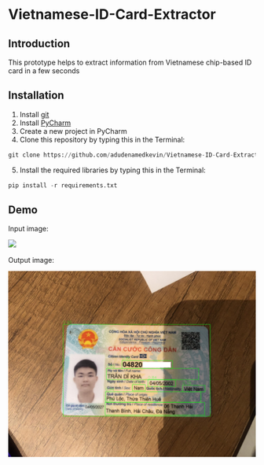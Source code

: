 # Vietnamese-ID-Card-Extractor

## Introduction

This prototype helps to extract information from Vietnamese chip-based ID card in a few seconds

## Installation
1. Install [git](https://git-scm.com/)
2. Install [PyCharm](https://www.jetbrains.com/pycharm/)
3. Create a new project in PyCharm
4. Clone this repository by typing this in the Terminal:

```python
git clone https://github.com/adudenamedkevin/Vietnamese-ID-Card-Extractor.git
```

5. Install the required libraries by typing this in the Terminal:

```python
pip install -r requirements.txt
```

## Demo
Input image:

![](https://github.com/adudenamedkevin/Vietnamese-ID-Card-Extractor/blob/main/test1.png)

Output image:

![](https://github.com/adudenamedkevin/Vietnamese-ID-Card-Extractor/blob/main/output_test1.jpg)
